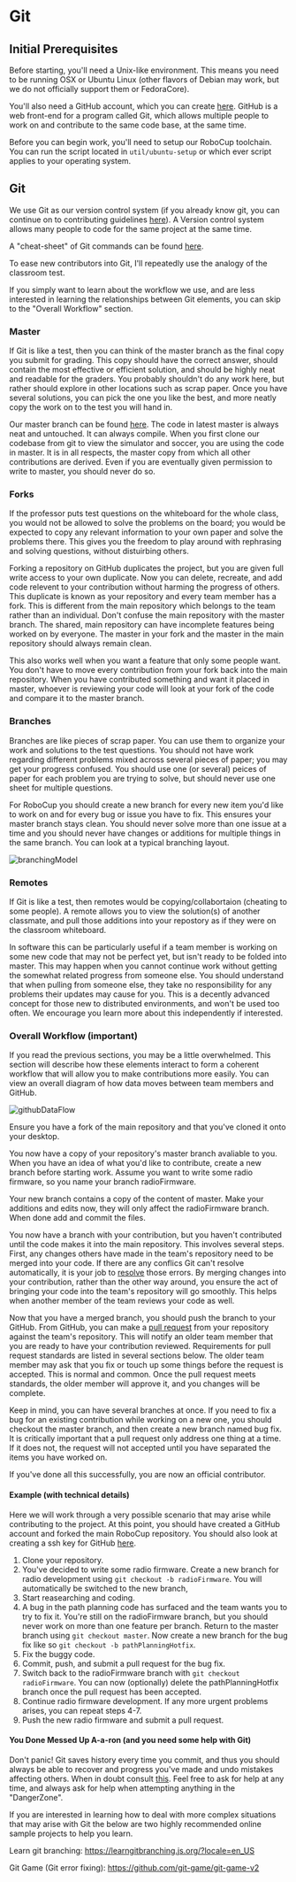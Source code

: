 # Git

## Initial Prerequisites
Before starting, you'll need a Unix-like environment. This means you need to be
running OSX or Ubuntu Linux (other flavors of Debian may work, but we do not
officially support them or FedoraCore).

You'll also need a GitHub account, which you can create [here](http://github.com).
GitHub is a web front-end for a program called Git, which allows multiple people to
work on and contribute to the same code base, at the same time.

Before you can begin work, you'll need to setup our RoboCup toolchain. You can
run the script located in `util/ubuntu-setup` or which ever script applies to
your operating system.

## Git
We use Git as our version control system (if you already know git, you can continue on to contributing guidelines [here](Contributing.md)). A Version control system allows many people to code for the same project at the same time.

A "cheat-sheet" of Git commands can be found [here](https://education.github.com/git-cheat-sheet-education.pdf).

To ease new contributors into Git, I'll repeatedly use the analogy of the
classroom test.

If you simply want to learn about the workflow we use, and are less interested
in learning the relationships between Git elements, you can skip to the "Overall
Workflow" section.

### Master
If Git is like a test, then you can think of the master branch as the final copy
you submit for grading. This copy should have the correct answer, should contain
the most effective or efficient solution, and should be highly neat and readable
for the graders. You probably shouldn't do any work here, but rather should
explore in other locations such as scrap paper. Once you have several solutions,
you can pick the one you like the best, and more neatly copy the work on to the
test you will hand in.

Our master branch can be found [here](https://github.com/RoboJackets/robocup-software).
The code in latest master is always neat and untouched. It can always compile. When you
first clone our codebase from git to view the simulator and soccer, you are
using the code in master. It is in all respects, the master copy from which all
other contributions are derived. Even if you are eventually given permission to
write to master, you should never do so.

### Forks
If the professor puts test questions on the whiteboard for the whole class, you
would not be allowed to solve the problems on the board; you would be expected
to copy any relevant information to your own paper and solve the problems there.
This gives you the freedom to play around with rephrasing and solving questions,
without distuirbing others.

Forking a repository on GitHub duplicates the project, but you are given full
write access to your own duplicate. Now you can delete, recreate, and add code
relevent to your contribution without harming the progress of others. This
duplicate is known as your repository and every team member has a fork. This is
different from the main repository which belongs to the team rather than an
individual. Don't confuse the main repository with the master branch. The
shared, main repository can have incomplete features being worked on by
everyone. The master in your fork and the master in the main repository should
always remain clean.

This also works well when you want a feature that only some people want. You
don't have to move every contribution from your fork back into the main
repository. When you have contributed something and want it placed in master,
whoever is reviewing your code will look at your fork of the code and compare
it to the master branch.

### Branches
Branches are like pieces of scrap paper. You can use them to organize your work
and solutions to the test questions. You should not have work regarding
different problems mixed across several pieces of paper; you may get your
progress confused. You should use one (or several) peices of paper for each
problem you are trying to solve, but should never use one sheet for multiple
questions.

For RoboCup you should create a new branch for every new item you'd like to work
on and for every bug or issue you have to fix. This ensures your master branch
stays clean. You should never solve more than one issue at a time and you should
never have changes or additions for multiple things in the same branch. You can
look at a typical branching layout.

![branchingModel](http://justinhileman.info/article/changing-history/git-flow.png)

### Remotes
If Git is like a test, then remotes would be copying/collabortaion (cheating
to some people). A remote allows you to view the solution(s) of another
classmate, and pull those additions into your repostory as if they were on the
classroom whiteboard.

In software this can be particularly useful if a team member is working on some
new code that may not be perfect yet, but isn't ready to be folded into master.
This may happen when you cannot continue work without getting the somewhat
related progress from someone else. You should understand that when pulling from
someone else, they take no responsibility for any problems their updates may
cause for you. This is a decently advanced concept for those new to distributed
environments, and won't be used too often. We encourage you learn more about
this independently if interested.

### Overall Workflow (important)
If you read the previous sections, you may be a little overwhelmed. This section
will describe how these elements interact to form a coherent workflow that will
allow you to make contributions more easily. You can view an overall diagram of
how data moves between team members and GitHub.

![githubDataFlow](http://www.dalescott.net/wp-content/uploads/2012/09/centralized-github-4.png)

Ensure you have a fork of the main repository and that you've cloned it onto
your desktop.

You now have a copy of your repository's master branch avaliable to you. When
you have an idea of what you'd like to contribute, create a new branch before
starting work. Assume you want to write some radio firmware, so you name your
branch radioFirmware.

Your new branch contains a copy of the content of master. Make your additions
and edits now, they will only affect the radioFirmware branch. When done add
and commit the files.

You now have a branch with your contribution, but you haven't contributed until
the code makes it into the main repository. This involves several steps. First,
any changes others have made in the team's repository need to be merged into
your code. If there are any conflics Git can't resolve automatically, it is
your job to [resolve](https://help.github.com/articles/resolving-a-merge-conflict-from-the-command-line) those errors. By merging changes into your contribution,
rather than the other way around, you ensure the act of bringing your code into
the team's repository will go smoothly. This helps when another member of the
team reviews your code as well.

Now that you have a merged branch, you should push the branch to your GitHub.
From GitHub, you can make a [pull request](https://help.github.com/articles/using-pull-requests/) from your repository against the
team's repository. This will notify an older team member that you are ready to
have your contribution reviewed. Requirements for pull request standards are
listed in several sections below. The older team member may ask that you fix
or touch up some things before the request is accepted. This is normal and
common. Once the pull request meets standards, the older member will approve
it, and you changes will be complete.

Keep in mind, you can have several branches at once. If you need to fix a bug
for an existing contribution while working on a new one, you should checkout
the master branch, and then create a new branch named bug fix. It is
critically important that a pull request only address one thing at a time. If it
does not, the request will not accepted until you have separated the items you
have worked on.

If you've done all this successfully, you are now an official contributor.

#### Example (with technical details)
Here we will work through a very possible scenario that may arise while
contributing to the project. At this point, you should have created a GitHub
account and forked the main RoboCup repository. You should also look at
creating a ssh key for GitHub [here](https://help.github.com/articles/generating-ssh-keys/).

1. Clone your repository.
2. You've decided to write some radio firmware. Create a new branch for radio
development using `git checkout -b radioFirmware`. You will automatically be
switched to the new branch,
3. Start reasearching and coding.
4. A bug in the path planning code has surfaced and the team wants you to try
to fix it. You're still on the radioFirmware branch, but you should never work
on more than one feature per branch. Return to the master branch using
`git checkout master`. Now create a new branch for the bug fix like so
`git checkout -b pathPlanningHotfix`.
5. Fix the buggy code.
6. Commit, push, and submit a pull request for the bug fix.
7. Switch back to the radioFirmware branch with `git checkout radioFirmware`.
You can now (optionally) delete the pathPlanningHotfix branch once the pull
request has been accepted.
8. Continue radio firmware development. If any more urgent problems arises,
you can repeat steps 4-7.
9. Push the new radio firmware and submit a pull request.


#### You Done Messed Up A-a-ron (and you need some help with Git)
Don't panic! Git saves history every time you commit, and thus you should
always be able to recover and progress you've made and undo mistakes affecting
others. When in doubt consult [this](http://justinhileman.info/article/git-pretty/git-pretty.png). Feel free to ask for help at any time, and always ask for help when attempting
anything in the "DangerZone".

If you are interested in learning how to deal with more complex situations that may arise with Git the below are two highly recommended online sample projects to help you learn.

Learn git branching:
https://learngitbranching.js.org/?locale=en_US

Git Game (Git error fixing):
https://github.com/git-game/git-game-v2
